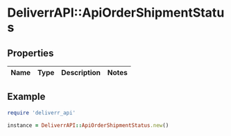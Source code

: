 # DeliverrAPI::ApiOrderShipmentStatus

## Properties

| Name | Type | Description | Notes |
| ---- | ---- | ----------- | ----- |

## Example

```ruby
require 'deliverr_api'

instance = DeliverrAPI::ApiOrderShipmentStatus.new()
```

